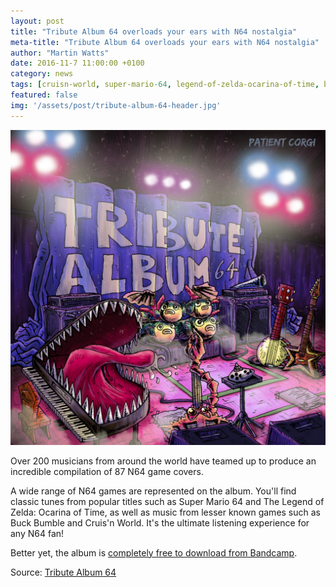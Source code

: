 ```yaml
---
layout: post
title: "Tribute Album 64 overloads your ears with N64 nostalgia"
meta-title: "Tribute Album 64 overloads your ears with N64 nostalgia"
author: "Martin Watts"
date: 2016-11-7 11:00:00 +0100
category: news
tags: [cruisn-world, super-mario-64, legend-of-zelda-ocarina-of-time, buck-bumble]
featured: false
img: '/assets/post/tribute-album-64-header.jpg'
---
```


![Tribute Album 64 album cover](/assets/post/tribute-album-64.jpg)

Over 200 musicians from around the world have teamed up to produce an incredible compilation of 87 N64 game covers.

A wide range of N64 games are represented on the album. You'll find classic tunes from popular titles such as Super Mario 64 and The Legend of Zelda: Ocarina of Time, as well as music from lesser known games such as Buck Bumble and Cruis'n World. It's the ultimate listening experience for any N64 fan!

Better yet, the album is [completely free to download from Bandcamp](https://tributealbum64.bandcamp.com/ "Tribute Album 64"). 

Source: [Tribute Album 64]("https://tributealbum64.bandcamp.com/")
